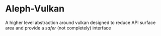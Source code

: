 # Aleph-Vulkan

A higher level abstraction around vulkan designed to reduce API surface area and provide a *safer* (not completely) interface